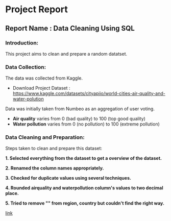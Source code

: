 # Project Report

## Report Name : Data Cleaning Using SQL

### Introduction:
This project aims to clean and prepare a random datatset.

### Data Collection:
The data was collected from Kaggle. <br>
* Download Project Dataset : <https://www.kaggle.com/datasets/cityapiio/world-cities-air-quality-and-water-polution> <br>

Data was initially taken from Numbeo as an aggregation of user voting. <br>
* **Air quality** varies from 0 (bad quality) to 100 (top good quality) <br>
* **Water pollution** varies from 0 (no pollution) to 100 (extreme pollution)

### Data Cleaning and Preparation:
Steps taken to clean and prepare this dataset:

**1. Selected everything from the dataset to get a overview of the dataset.**

**2. Renamed the column names appropriately.**

**3. Checked for duplicate values using several techniques.**

**4. Rounded airquality and waterpollution column's values to two decimal place.**

**5. Tried to remove "" from region, country but couldn't find the right way.**

[link](https://github.com/HasibulHayat/PortfolioProjects/blob/main/2.%20Data%20Cleaning%20Using%20SQL/Data%20Cleaning%20in%20SQL.sql)


